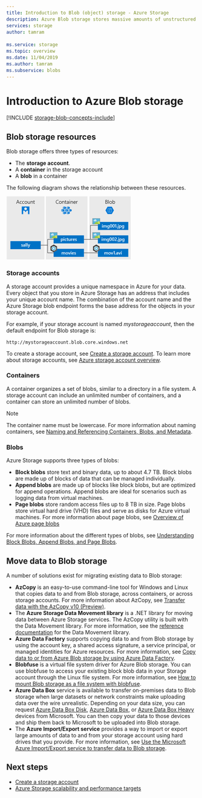 ```yaml
---
title: Introduction to Blob (object) storage - Azure Storage
description: Azure Blob storage stores massive amounts of unstructured object data, such as text or binary data. Azure Blob storage is highly scalable and available. Clients can access data objects in Blob storage from PowerShell or Azure CLI, programmatically via Azure Storage client libraries, or using REST.  
services: storage
author: tamram

ms.service: storage
ms.topic: overview
ms.date: 11/04/2019
ms.author: tamram
ms.subservice: blobs
---
```


# Introduction to Azure Blob storage

[!INCLUDE [storage-blob-concepts-include](../../../includes/storage-blob-concepts-include.md)]

## Blob storage resources

Blob storage offers three types of resources:

- The **storage account**. 
- A **container** in the storage account
- A **blob** in a container 

The following diagram shows the relationship between these resources.

![relationship between Account Blob and Container resource](./media/storage-blob-introduction/blob1.png)

### Storage accounts

A storage account provides a unique namespace in Azure for your data. Every object that you store in Azure Storage has an address that includes your unique account name. The combination of the account name and the Azure Storage blob endpoint forms the base address for the objects in your storage account.

For example, if your storage account is named *mystorageaccount*, then the default endpoint for Blob storage is:

```
http://mystorageaccount.blob.core.windows.net 
```

To create a storage account, see [Create a storage account](../common/storage-quickstart-create-account.md). To learn more about storage accounts, see [Azure storage account overview](../common/storage-account-overview.md?toc=%2fazure%2fstorage%2fblobs%2ftoc.json).

### Containers

A container organizes a set of blobs, similar to a directory in a file system. A storage account can include an unlimited number of containers, and a container can store an unlimited number of blobs. 

  > [!NOTE]
  > The container name must be lowercase. For more information about naming containers, see [Naming and Referencing Containers, Blobs, and Metadata](https://docs.microsoft.com/rest/api/storageservices/Naming-and-Referencing-Containers--Blobs--and-Metadata).

### Blobs
 
Azure Storage supports three types of blobs:

* **Block blobs** store text and binary data, up to about 4.7 TB. Block blobs are made up of blocks of data that can be managed individually.
* **Append blobs** are made up of blocks like block blobs, but are optimized for append operations. Append blobs are ideal for scenarios such as logging data from virtual machines.
* **Page blobs** store random access files up to 8 TB in size. Page blobs store virtual hard drive (VHD) files and serve as disks for Azure virtual machines. For more information about page blobs, see [Overview of Azure page blobs](storage-blob-pageblob-overview.md)

For more information about the different types of blobs, see [Understanding Block Blobs, Append Blobs, and Page Blobs](https://docs.microsoft.com/rest/api/storageservices/understanding-block-blobs--append-blobs--and-page-blobs).

## Move data to Blob storage

A number of solutions exist for migrating existing data to Blob storage:

- **AzCopy** is an easy-to-use command-line tool for Windows and Linux that copies data to and from Blob storage, across containers, or across storage accounts. For more information about AzCopy, see [Transfer data with the AzCopy v10 (Preview)](../common/storage-use-azcopy-v10.md). 
- The **Azure Storage Data Movement library** is a .NET library for moving data between Azure Storage services. The AzCopy utility is built with the Data Movement library. For more information, see the [reference documentation](/dotnet/api/microsoft.azure.storage.datamovement) for the Data Movement library. 
- **Azure Data Factory** supports copying data to and from Blob storage by using the account key, a shared access signature, a service principal, or managed identities for Azure resources. For more information, see [Copy data to or from Azure Blob storage by using Azure Data Factory](https://docs.microsoft.com/azure/data-factory/connector-azure-blob-storage?toc=%2fazure%2fstorage%2fblobs%2ftoc.json). 
- **Blobfuse** is a virtual file system driver for Azure Blob storage. You can use blobfuse to access your existing block blob data in your Storage account through the Linux file system. For more information, see [How to mount Blob storage as a file system with blobfuse](storage-how-to-mount-container-linux.md).
- **Azure Data Box** service is available to transfer on-premises data to Blob storage when large datasets or network constraints make uploading data over the wire unrealistic. Depending on your data size, you can request [Azure Data Box Disk](../../databox/data-box-disk-overview.md), [Azure Data Box](../../databox/data-box-overview.md), or [Azure Data Box Heavy](../../databox/data-box-heavy-overview.md) devices from Microsoft. You can then copy your data to those devices and ship them back to Microsoft to be uploaded into Blob storage.
- The **Azure Import/Export service** provides a way to import or export large amounts of data to and from your storage account using hard drives that you provide. For more information, see [Use the Microsoft Azure Import/Export service to transfer data to Blob storage](../common/storage-import-export-service.md).

## Next steps

* [Create a storage account](../common/storage-create-storage-account.md?toc=%2fazure%2fstorage%2fblobs%2ftoc.json)
* [Azure Storage scalability and performance targets](../common/storage-scalability-targets.md)

